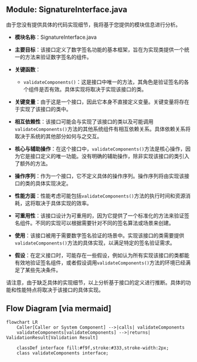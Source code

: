 ## Module: SignatureInterface.java
由于您没有提供具体的代码实现细节，我将基于您提供的模块信息进行分析。

- **模块名称**：SignatureInterface.java

- **主要目标**：该接口定义了数字签名功能的基本框架，旨在为实现类提供一个统一的方法来验证数字签名的组件。

- **关键函数**：
  - `validateComponents()`：这是接口中唯一的方法，其角色是验证签名的各个组件是否有效。具体实现将取决于实现该接口的类。

- **关键变量**：由于这是一个接口，因此它本身不直接定义变量。关键变量将存在于实现了该接口的类中。

- **相互依赖性**：该接口可能会与实现了该接口的类以及可能调用`validateComponents()`方法的其他系统组件有相互依赖关系。具体依赖关系将取决于系统的其他部分如何与之交互。

- **核心与辅助操作**：在这个接口中，`validateComponents()`方法是核心操作，因为它是接口定义的唯一功能。没有明确的辅助操作，除非实现该接口的类引入了额外的方法。

- **操作序列**：作为一个接口，它不定义具体的操作序列。操作序列将由实现该接口的类的具体实现决定。

- **性能方面**：性能考虑可能包括`validateComponents()`方法的执行时间和资源消耗，这将取决于具体实现的效率。

- **可重用性**：该接口设计为可重用的，因为它提供了一个标准化的方法来验证签名组件。不同的实现可以根据需要针对不同的签名算法或场景来创建。

- **使用**：该接口被用于需要数字签名验证的场景中。实现该接口的类需要提供`validateComponents()`方法的具体实现，以满足特定的签名验证需求。

- **假设**：在定义接口时，可能存在一些假设，例如认为所有实现该接口的类都能有效地验证签名组件，或者假设调用`validateComponents()`方法的环境已经满足了某些先决条件。

请注意，由于缺乏具体的实现细节，以上分析基于接口的定义进行推断。具体的功能和性能特点将取决于该接口的具体实现。
## Flow Diagram [via mermaid]
```mermaid
flowchart LR
    Caller[Caller or System Component] -->|calls| validateComponents
    validateComponents[validateComponents] -->|returns| ValidationResult[Validation Result]

    classDef interface fill:#f9f,stroke:#333,stroke-width:2px;
    class validateComponents interface;
```
